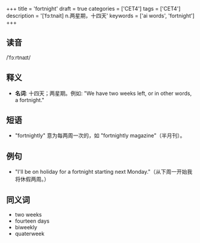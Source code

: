 +++
title = 'fortnight'
draft = true
categories = ['CET4']
tags = ['CET4']
description = '[ˈfɔːtnait] n.两星期，十四天'
keywords = ['ai words', 'fortnight']
+++

## 读音
/ˈfɔːrtnaɪt/

## 释义
- **名词**: 十四天；两星期。例如: "We have two weeks left, or in other words, a fortnight."

## 短语
- "fortnightly" 意为每两周一次的，如 "fortnightly magazine"（半月刊）。

## 例句
- "I'll be on holiday for a fortnight starting next Monday."（从下周一开始我将休假两周。）

## 同义词
- two weeks
- fourteen days
- biweekly
- quaterweek
